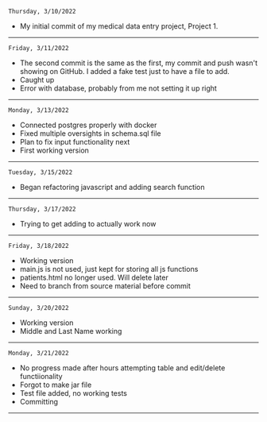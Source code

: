```
Thursday, 3/10/2022
```
<ul>
<li>My initial commit of my medical data entry project, Project 1.
</ul>
<hr>

```
Friday, 3/11/2022
```
<ul>
<li>The second commit is the same as the first, my commit and push wasn't showing on GitHub. I added a fake test just to have a file to add.
<li>Caught up</li>
<li>Error with database, probably from me not setting it up right</li>
</ul>
<hr>

```
Monday, 3/13/2022
```
<ul>
<li>Connected postgres properly with docker
<li>Fixed multiple oversights in schema.sql file</li>
<li>Plan to fix input functionality next</li>
<li>First working version</li>
</ul>
<hr>

```
Tuesday, 3/15/2022
```
<ul>
<li>Began refactoring javascript and adding search function
</ul>
<hr>

```
Thursday, 3/17/2022
```
<ul>
<li>Trying to get adding to actually work now
</ul>
<hr>

```
Friday, 3/18/2022
```
<ul>
<li>Working version
<li>main.js is not used, just kept for storing all js functions
<li>patients.html no longer used. Will delete later
<li>Need to branch from source material before commit
</ul>
<hr>

```
Sunday, 3/20/2022
```
<ul>
<li>Working version
<li>Middle and Last Name working
</ul>
<hr>

```
Monday, 3/21/2022
```
<ul>
<li>No progress made after hours attempting table and edit/delete functiionality
<li>Forgot to make jar file
<li>Test file added, no working tests
<li>Committing
</ul>
<hr>

```